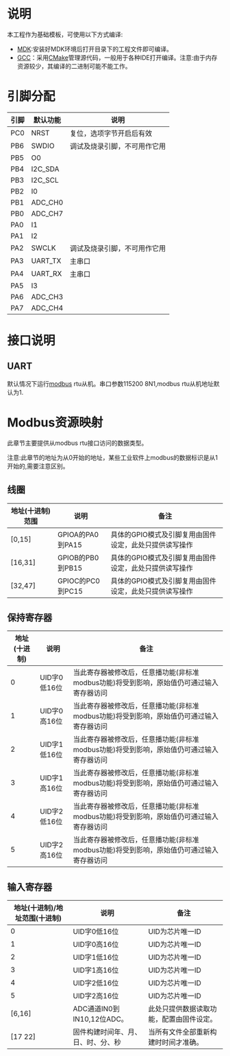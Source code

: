 # 说明

本工程作为基础模板，可使用以下方式编译:

- [MDK](MDK-ARM):安装好MDK环境后打开目录下的工程文件即可编译。
- [GCC](GCC)：采用[CMake](https://cmake.org)管理源代码，一般用于各种IDE打开编译。注意:由于内存资源较少，其编译的二进制可能不能工作。

# 引脚分配

| 引脚 | 默认功能 | 说明                         |
| ---- | -------- | ---------------------------- |
| PC0  | NRST     | 复位，选项字节开启后有效     |
| PB6  | SWDIO    | 调试及烧录引脚，不可用作它用 |
| PB5  | O0       |                              |
| PB4  | I2C_SDA  |                              |
| PB3  | I2C_SCL  |                              |
| PB2  | I0       |                              |
| PB1  | ADC_CH0  |                              |
| PB0  | ADC_CH7  |                              |
| PA0  | I1       |                              |
| PA1  | I2       |                              |
| PA2  | SWCLK    | 调试及烧录引脚，不可用作它用 |
| PA3  | UART_TX  | 主串口                       |
| PA4  | UART_RX  | 主串口                       |
| PA5  | I3       |                              |
| PA6  | ADC_CH3  |                              |
| PA7  | ADC_CH4  |                              |

# 接口说明

## UART

默认情况下运行[modbus](https://modbus.org) rtu从机。串口参数115200 8N1,modbus rtu从机地址默认为1.

# Modbus资源映射

此章节主要提供从modbus rtu接口访问的数据类型。

注意:此章节的地址为从0开始的地址，某些工业软件上modbus的数据标识是从1开始的,需要注意区别。

## 线圈

| 地址(十进制)范围 | 说明             | 备注                                                   |
| ---------------- | ---------------- | ------------------------------------------------------ |
| [0,15]           | GPIOA的PA0到PA15 | 具体的GPIO模式及引脚复用由固件设定，此处只提供读写操作 |
| [16,31]          | GPIOB的PB0到PB15 | 具体的GPIO模式及引脚复用由固件设定，此处只提供读写操作 |
| [32,47]          | GPIOC的PC0到PC15 | 具体的GPIO模式及引脚复用由固件设定，此处只提供读写操作 |

## 保持寄存器

| 地址(十进制) | 说明         | 备注                                                         |
| ------------ | ------------ | ------------------------------------------------------------ |
| 0            | UID字0低16位 | 当此寄存器被修改后，任意播功能(非标准modbus功能)将受到影响，原始值仍可通过输入寄存器访问 |
| 1            | UID字0高16位 | 当此寄存器被修改后，任意播功能(非标准modbus功能)将受到影响，原始值仍可通过输入寄存器访问 |
| 2            | UID字1低16位 | 当此寄存器被修改后，任意播功能(非标准modbus功能)将受到影响，原始值仍可通过输入寄存器访问 |
| 3            | UID字1高16位 | 当此寄存器被修改后，任意播功能(非标准modbus功能)将受到影响，原始值仍可通过输入寄存器访问 |
| 4            | UID字2低16位 | 当此寄存器被修改后，任意播功能(非标准modbus功能)将受到影响，原始值仍可通过输入寄存器访问 |
| 5            | UID字2高16位 | 当此寄存器被修改后，任意播功能(非标准modbus功能)将受到影响，原始值仍可通过输入寄存器访问 |

## 输入寄存器

| 地址(十进制)/地址范围(十进制) | 说明                               | 备注                                     |
| ----------------------------- | ---------------------------------- | ---------------------------------------- |
| 0                             | UID字0低16位                       | UID为芯片唯一ID                          |
| 1                             | UID字0高16位                       | UID为芯片唯一ID                          |
| 2                             | UID字1低16位                       | UID为芯片唯一ID                          |
| 3                             | UID字1高16位                       | UID为芯片唯一ID                          |
| 4                             | UID字2低16位                       | UID为芯片唯一ID                          |
| 5                             | UID字2高16位                       | UID为芯片唯一ID                          |
| [6,16]                        | ADC通道IN0到IN10,12位ADC。         | 此处只提供数据读取功能，配置由固件设定。 |
| [17 22]                       | 固件构建时间年、月、日、时、分、秒 | 当所有文件全部重新构建时时间才准确。     |

